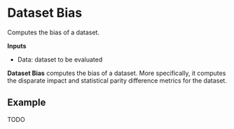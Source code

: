 Dataset Bias
================
Computes the bias of a dataset.

**Inputs**

- Data: dataset to be evaluated


**Dataset Bias** computes the bias of a dataset. More specifically, it computes the disparate impact and statistical parity difference metrics for the dataset.

Example
-------
TODO